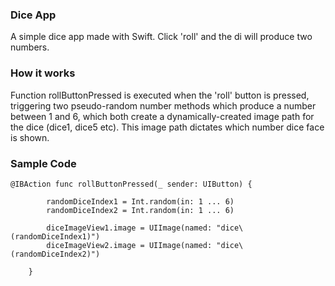 ### Dice App

A simple dice app made with Swift. Click 'roll' and the di will produce two numbers.


### How it works

Function rollButtonPressed is executed when the 'roll' button is pressed, triggering two pseudo-random number methods which produce a number between 1 and 6, which both create a dynamically-created image path for the dice (dice1, dice5 etc). This image path dictates which number dice face is shown.


### Sample Code

```
@IBAction func rollButtonPressed(_ sender: UIButton) {
        
        randomDiceIndex1 = Int.random(in: 1 ... 6)
        randomDiceIndex2 = Int.random(in: 1 ... 6)
        
        diceImageView1.image = UIImage(named: "dice\(randomDiceIndex1)")
        diceImageView2.image = UIImage(named: "dice\(randomDiceIndex2)")

    }
```

